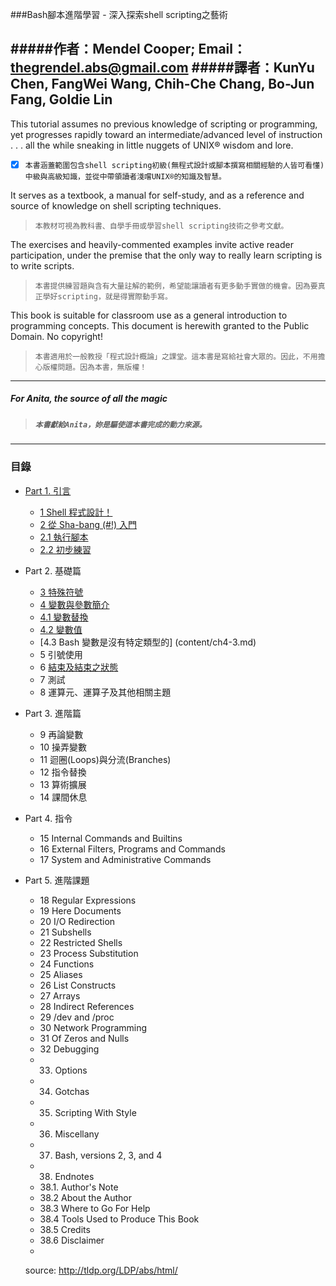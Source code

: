 ###Bash腳本進階學習 - 深入探索shell scripting之藝術

#####作者：Mendel Cooper; Email：thegrendel.abs@gmail.com
#####譯者：KunYu Chen, FangWei Wang, Chih-Che Chang, Bo-Jun Fang, Goldie Lin
---
This tutorial assumes no previous knowledge of scripting or programming, yet progresses rapidly toward an intermediate/advanced level of instruction . . . all the while sneaking in little nuggets of UNIX® wisdom and lore.

* [x] `本書涵蓋範圍包含shell scripting初級(無程式設計或腳本撰寫相關經驗的人皆可看懂)中級與高級知識，並從中帶領讀者淺嚐UNIX®的知識及智慧。`

It serves as a textbook, a manual for self-study, and as a reference and source of knowledge on shell scripting techniques.

>`本教材可視為教科書、自學手冊或學習shell scripting技術之參考文獻。`

The exercises and heavily-commented examples invite active reader participation, under the premise that the only way to really learn scripting is to write scripts.

>`本書提供練習題與含有大量註解的範例，希望能讓讀者有更多動手實做的機會。因為要真正學好scripting，就是得實際動手寫。`

This book is suitable for classroom use as a general introduction to programming concepts. This document is herewith granted to the Public Domain. No copyright!

>`本書適用於一般教授「程式設計概論」之課堂。這本書是寫給社會大眾的。因此，不用擔心版權問題。因為本書，無版權！`

---
##### For Anita, the source of all the magic
>##### `本書獻給Anita，妳是驅使這本書完成的動力來源。`

---

### 目錄

* [Part 1. 引言](content/part1-introduction.md)

  * [1 Shell 程式設計！](content/ch1.md)
  * [2 從 Sha-bang (#!) 入門](content/ch2.md)
  * [2.1 執行腳本](content/ch2-1.md)
  * [2.2 初步練習](content/ch2-2.md)

* Part 2. 基礎篇

  * [3 特殊符號](content/ch3.md)
  * [4 變數與參數簡介](content/ch4.md)
  * [4.1 變數替換](content/ch4-1.md)
  * [4.2 變數值](content/ch4-2.md)
  * [4.3 Bash 變數是沒有特定類型的] (content/ch4-3.md)
  * 5 引號使用
  * 6 [結束及結束之狀態](content/ch6.md)
  * 7 測試
  * 8 運算元、運算子及其他相關主題

* Part 3. 進階篇
  * 9 再論變數
  * 10 操弄變數
  * 11 迴圈(Loops)與分流(Branches)
  * 12 指令替換
  * 13 算術擴展
  * 14 課間休息

* Part 4. 指令
  * 15 Internal Commands and Builtins
  * 16 External Filters, Programs and Commands
  * 17 System and Administrative Commands

* Part 5. 進階課題
  * 18 Regular Expressions
  * 19 Here Documents
  * 20 I/O Redirection
  * 21 Subshells
  * 22 Restricted Shells
  * 23 Process Substitution
  * 24 Functions
  * 25 Aliases
  * 26 List Constructs
  * 27 Arrays
  * 28 Indirect References
  * 29 /dev and /proc
  * 30 Network Programming
  * 31 Of Zeros and Nulls
  * 32 Debugging
  * 33. Options
  * 34. Gotchas
  * 35. Scripting With Style
  * 36. Miscellany
  * 37. Bash, versions 2, 3, and 4
  * 38. Endnotes
  * 38.1. Author's Note
  * 38.2 About the Author
  * 38.3 Where to Go For Help
  * 38.4 Tools Used to Produce This Book
  * 38.5 Credits
  * 38.6 Disclaimer
  * 
  source: http://tldp.org/LDP/abs/html/
